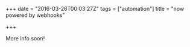 +++
date = "2016-03-26T00:03:27Z"
tags = ["automation"]
title = "now powered by webhooks"

+++

More info soon!
